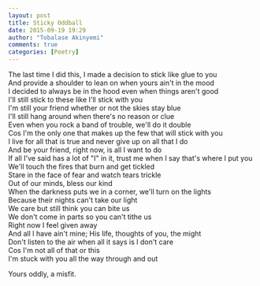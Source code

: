 ```yaml
---
layout: post
title: Sticky Oddball
date: 2015-09-19 19:29
author: "Tobalase Akinyemi"
comments: true
categories: [Poetry]
---
```

The last time I did this, I made a decision to stick like glue to you  
And provide a shoulder to lean on when yours ain't in the mood  
I decided to always be in the hood even when things aren't good  
I'll still stick to these like I'll stick with you  
I'm still your friend whether or not the skies stay blue  
I'll still hang around when there's no reason or clue  
Even when you rock a band of trouble, we'll do it double  
Cos I'm the only one that makes up the few that will stick with you  
I live for all that is true and never give up on all that I do  
And be your friend, right now, is all I want to do  
If all I've said has a lot of "I" in it, trust me when I say that's where I put you  
We'll touch the fires that burn and get tickled  
Stare in the face of fear and watch tears trickle  
Out of our minds, bless our kind  
When the darkness puts we in a corner, we'll turn on the lights  
Because their nights can't take our light  
We care but still think you can bite us  
We don't come in parts so you can't tithe us  
Right now I feel given away  
And all I have ain't mine; His life, thoughts of you, the might  
Don't listen to the air when all it says is I don't care  
Cos I'm not all of that or this  
I'm stuck with you all the way through and out  

Yours oddly, a misfit.  
